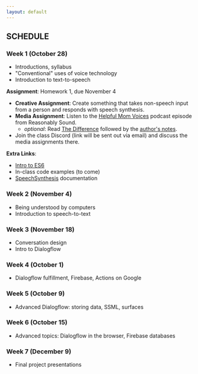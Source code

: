```yaml
---
layout: default
---
```


## SCHEDULE

### Week 1 (October 28)

- Introductions, syllabus
- "Conventional" uses of voice technology
- Introduction to text-to-speech

**Assignment**: Homework 1, due November 4
- **Creative Assignment**: Create something that takes non-speech input from a person and responds with speech synthesis.
- **Media Assignment**: Listen to the [Helpful Mom Voices](http://reasonablysound.com/2018/02/27/helpful-mom-voices/) podcast episode from Reasonably Sound.
    - *optional*: Read [The Difference](https://qntm.org/difference) followed by the [author's notes](https://qntm.org/adapting). 
- Join the class Discord (link will be sent out via email) and discuss the media assignments there.

**Extra Links**:
- [Intro to ES6](https://andrew.hedges.name/es6/)
- In-class code examples (to come)
- [SpeechSynthesis](https://developer.mozilla.org/en-US/docs/Web/API/SpeechSynthesis) documentation


### Week 2 (November 4)

- Being understood by computers
- Introduction to speech-to-text

### Week 3 (November 18)

- Conversation design
- Intro to Dialogflow


### Week 4 (October 1)

- Dialogflow fulfillment, Firebase, Actions on Google

### Week 5 (October 9)

- Advanced Dialogflow: storing data, SSML, surfaces


### Week 6 (October 15)

- Advanced topics: Dialogflow in the browser, Firebase databases

### Week 7 (December 9)

- Final project presentations